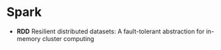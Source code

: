 # Spark

- **RDD** Resilient distributed datasets: A fault-tolerant abstraction for in-memory cluster computing
